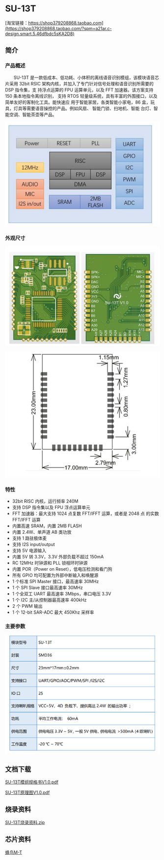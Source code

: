 # SU-13T

[淘宝链接：https://shop379208868.taobao.com](https://shop379208868.taobao.com/?spm=a21ar.c-design.smart.5.46dfbdc5sKA2D8)

## 简介

### 产品概述

&emsp;&emsp;SU-13T 是一款低成本、低功耗、小体积的离线语音识别模组，该模块语音芯片采用 32bit RSIC 架构内核，并加入了专门针对信号处理和语音识别所需要的 DSP 指令集，支 持浮点运算的 FPU 运算单元，以及 FFT 加速器。该方案支持 150 条本地指令离线识别， 支持 RTOS 轻量级系统，具有丰富的外围接口，以及简单友好的客制化工具。能快速应 用于智能家居，各类智能小家电，86 盒，玩具，灯具等需要语音操控的产品。例如风扇、 智能门锁、扫地机、智能 台灯、智能空调、智能茶壶等产品。

![ ](../../_static/document/SU-13T/img1.png "功能框图")

### 外观尺寸

![ ](../../_static/document/SU-13T/img2.png "外观尺寸")

![ ](../../_static/document/SU-13T/img3.png "外观尺寸2")

### 特性

- 32bit RISC 内核，运行频率 240M
- 支持 DSP 指令集以及 FPU 浮点运算单元
- FFT 加速器：最大支持 1024 点复数 FFT/IFFT 运算，或者是 2048 点 的实数 FFT/IFFT 运算
- 内置高速 SRAM，内置 2MB FLASH
- 内置 2.4W、单声道 AB 类功放
- 支持 1 路驻极体麦
- 支持 I2S input/output
- 支持 5V 电源输入
- 内置 5V 转 3.3V，3.3V 外部负载不超过 150mA
- RC 12MHz 时钟源和 PLL 锁相环时钟源
- 内置 POR（Power on Reset），低电压检测和看门狗
- 所有 GPIO 均可配置为外部中断输入和唤醒源
- 1 个标准 SPI Master 接口，最高速率 30MHz
- 1 个 SPI Slave 接口最高速率 30MHz
- 1 个全双工 UART 最高速率 3Mbps，串口电压 3.3V
- 1 个 I2C 主/从控制器最高速率 400kHz
- 2 个 PWM 输出
- 1 个 12-bit SAR-ADC 最大 450Khz 采样率

### 主要参数

![ ](../../_static/document/SU-13T/img4.png "主要参数")

## 文档下载

[SU-13T模组规格书V1.0.pdf](../../_static/document/SU-13T/SU-13T%E6%A8%A1%E7%BB%84%E8%A7%84%E6%A0%BC%E4%B9%A6V1.0.pdf)

[SU-13T原理图V1.0.pdf](../../_static/document/SU-13T/SU-13T%E5%8E%9F%E7%90%86%E5%9B%BEV1.0.pdf)

## 烧录资料

[SU-13T烧录资料.zip](../../_static/document/SU-13T/SU-13T%E7%83%A7%E5%BD%95%E8%B5%84%E6%96%99.zip)

## 芯片资料

[蜂鸟M-T](../chip/MT.md)
